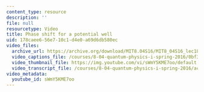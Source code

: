```yaml
---
content_type: resource
description: ''
file: null
resourcetype: Video
title: Phase shift for a potential well
uid: 178caee6-56e7-10c1-d4e0-a69d6db580ec
video_files:
  archive_url: https://archive.org/download/MIT8.04S16/MIT8_04S16_lec18_s2_300k.mp4
  video_captions_file: /courses/8-04-quantum-physics-i-spring-2016/0bf35b064a0854c7bcf84034fc591cbf_sWmY5KME7oo.vtt
  video_thumbnail_file: https://img.youtube.com/vi/sWmY5KME7oo/default.jpg
  video_transcript_file: /courses/8-04-quantum-physics-i-spring-2016/acdeeec4a19448bc7b7c9051c4348f62_sWmY5KME7oo.pdf
video_metadata:
  youtube_id: sWmY5KME7oo
---
```

